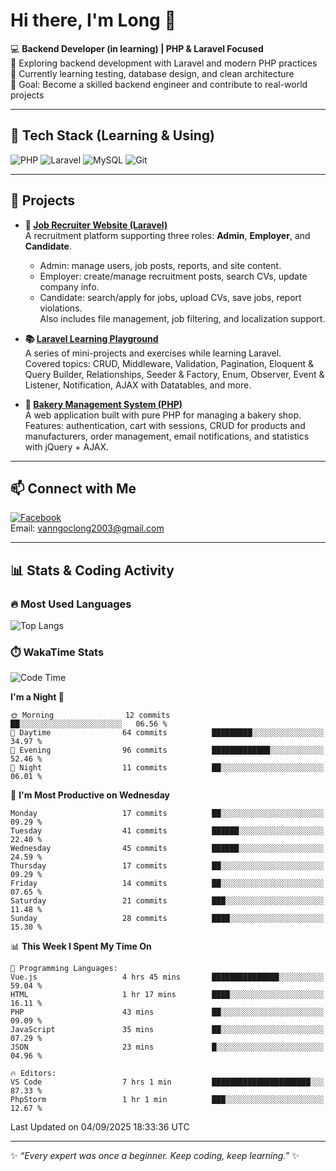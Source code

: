 # Hi there, I'm Long 👋

💻 **Backend Developer (in learning) | PHP & Laravel Focused**  
🚀 Exploring backend development with Laravel and modern PHP practices  
🌱 Currently learning testing, database design, and clean architecture  
🎯 Goal: Become a skilled backend engineer and contribute to real-world projects  

---

## 🔧 Tech Stack (Learning & Using)
![PHP](https://img.shields.io/badge/PHP-777BB4?style=for-the-badge&logo=php&logoColor=white)
![Laravel](https://img.shields.io/badge/Laravel-FF2D20?style=for-the-badge&logo=laravel&logoColor=white)
![MySQL](https://img.shields.io/badge/MySQL-005C84?style=for-the-badge&logo=mysql&logoColor=white)
![Git](https://img.shields.io/badge/Git-F05032?style=for-the-badge&logo=git&logoColor=white)

---

## 🚀 Projects

- **💼 [Job Recruiter Website (Laravel)](https://github.com/ngoclong712/web_moi_gioi_viec_lam)**  
  A recruitment platform supporting three roles: **Admin**, **Employer**, and **Candidate**.  
  - Admin: manage users, job posts, reports, and site content.  
  - Employer: create/manage recruitment posts, search CVs, update company info.  
  - Candidate: search/apply for jobs, upload CVs, save jobs, report violations.  
  Also includes file management, job filtering, and localization support.

- **📚 [Laravel Learning Playground](https://github.com/ngoclong712/web_laravel)**  
  A series of mini-projects and exercises while learning Laravel.  
  Covered topics: CRUD, Middleware, Validation, Pagination, Eloquent & Query Builder, Relationships, Seeder & Factory, Enum, Observer, Event & Listener, Notification, AJAX with Datatables, and more.  

- **🍞 [Bakery Management System (PHP)](https://github.com/ngoclong712/Bakery_Management_System)**  
  A web application built with pure PHP for managing a bakery shop.  
  Features: authentication, cart with sessions, CRUD for products and manufacturers, order management, email notifications, and statistics with jQuery + AJAX.    

---

## 📫 Connect with Me
[![Facebook](https://img.shields.io/badge/Facebook-1877F2?style=for-the-badge&logo=facebook&logoColor=white)](https://facebook.com/vanngoclong712)    
Email: vanngoclong2003@gmail.com

---

## 📊 Stats & Coding Activity

### 🔥 Most Used Languages
![Top Langs](https://github-readme-stats.vercel.app/api/top-langs/?username=ngoclong712&layout=compact&theme=radical)

### ⏱️ WakaTime Stats
<!--START_SECTION:waka-->
![Code Time](http://img.shields.io/badge/Code%20Time-18%20hrs%2030%20mins-blue)

**I'm a Night 🦉** 

```text
🌞 Morning                12 commits          ██░░░░░░░░░░░░░░░░░░░░░░░   06.56 % 
🌆 Daytime                64 commits          █████████░░░░░░░░░░░░░░░░   34.97 % 
🌃 Evening                96 commits          █████████████░░░░░░░░░░░░   52.46 % 
🌙 Night                  11 commits          ██░░░░░░░░░░░░░░░░░░░░░░░   06.01 % 
```
📅 **I'm Most Productive on Wednesday** 

```text
Monday                   17 commits          ██░░░░░░░░░░░░░░░░░░░░░░░   09.29 % 
Tuesday                  41 commits          ██████░░░░░░░░░░░░░░░░░░░   22.40 % 
Wednesday                45 commits          ██████░░░░░░░░░░░░░░░░░░░   24.59 % 
Thursday                 17 commits          ██░░░░░░░░░░░░░░░░░░░░░░░   09.29 % 
Friday                   14 commits          ██░░░░░░░░░░░░░░░░░░░░░░░   07.65 % 
Saturday                 21 commits          ███░░░░░░░░░░░░░░░░░░░░░░   11.48 % 
Sunday                   28 commits          ████░░░░░░░░░░░░░░░░░░░░░   15.30 % 
```


📊 **This Week I Spent My Time On** 

```text
💬 Programming Languages: 
Vue.js                   4 hrs 45 mins       ███████████████░░░░░░░░░░   59.04 % 
HTML                     1 hr 17 mins        ████░░░░░░░░░░░░░░░░░░░░░   16.11 % 
PHP                      43 mins             ██░░░░░░░░░░░░░░░░░░░░░░░   09.09 % 
JavaScript               35 mins             ██░░░░░░░░░░░░░░░░░░░░░░░   07.29 % 
JSON                     23 mins             █░░░░░░░░░░░░░░░░░░░░░░░░   04.96 % 

🔥 Editors: 
VS Code                  7 hrs 1 min         ██████████████████████░░░   87.33 % 
PhpStorm                 1 hr 1 min          ███░░░░░░░░░░░░░░░░░░░░░░   12.67 % 
```


 Last Updated on 04/09/2025 18:33:36 UTC
<!--END_SECTION:waka-->


---

✨ *“Every expert was once a beginner. Keep coding, keep learning.”* ✨
<!--
**ngoclong712/ngoclong712** is a ✨ _special_ ✨ repository because its `README.md` (this file) appears on your GitHub profile.

Here are some ideas to get you started:

![Long's GitHub stats](https://github-readme-stats.vercel.app/api?username=ngoclong712&show_icons=true&theme=radical)  
- 🔭 I’m currently working on ...
- 🌱 I’m currently learning ...
- 👯 I’m looking to collaborate on ...
- 🤔 I’m looking for help with ...
- 💬 Ask me about ...
- 📫 How to reach me: ...
- 😄 Pronouns: ...
- ⚡ Fun fact: ...
-->

